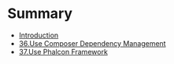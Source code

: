 # Summary

* [Introduction](README.md)
* [36.Use Composer Dependency Management](36.Use-Composer-Dependency-Management.md)
* [37.Use Phalcon Framework](37.Use-Phalcon-Framework.md)

